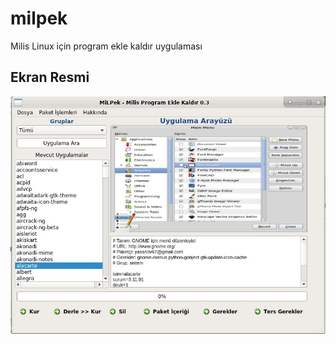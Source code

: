 # milpek
Milis Linux için program ekle kaldır uygulaması

Ekran Resmi
----------
![](https://github.com/oltulu/milpek/blob/master/milpek.jpg)
